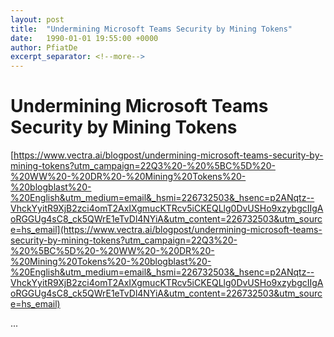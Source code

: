 ```yaml
---
layout: post
title:  "Undermining Microsoft Teams Security by Mining Tokens"
date:   1990-01-01 19:55:00 +0000
author: PfiatDe
excerpt_separator: <!--more-->
---
```


# Undermining Microsoft Teams Security by Mining Tokens
[https://www.vectra.ai/blogpost/undermining-microsoft-teams-security-by-mining-tokens?utm_campaign=22Q3%20-%20%5BC%5D%20-%20WW%20-%20DR%20-%20Mining%20Tokens%20-%20blogblast%20-%20English&utm_medium=email&_hsmi=226732503&_hsenc=p2ANqtz--VhckYyitR9XjB2zci4omT2AxIXgmucKTRcv5iCKEQLlg0DvUSHo9xzybgcIIgAoRGGUg4sC8_ck5QWrE1eTvDl4NYiA&utm_content=226732503&utm_source=hs_email](https://www.vectra.ai/blogpost/undermining-microsoft-teams-security-by-mining-tokens?utm_campaign=22Q3%20-%20%5BC%5D%20-%20WW%20-%20DR%20-%20Mining%20Tokens%20-%20blogblast%20-%20English&utm_medium=email&_hsmi=226732503&_hsenc=p2ANqtz--VhckYyitR9XjB2zci4omT2AxIXgmucKTRcv5iCKEQLlg0DvUSHo9xzybgcIIgAoRGGUg4sC8_ck5QWrE1eTvDl4NYiA&utm_content=226732503&utm_source=hs_email)

...
<!--more-->

